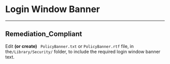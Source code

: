 # Login Window Banner
------------------------------------
## Remediation_Compliant

Edit **(or create)** ``` PolicyBanner.txt``` or ```PolicyBanner.rtf``` file, in the```/Library/Security/``` folder, to include the required login window banner text.
